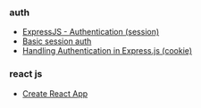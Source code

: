 ### auth
* [ExpressJS - Authentication (session)](https://www.tutorialspoint.com/expressjs/expressjs_authentication.htm)
* [Basic session auth](https://www.codexpedia.com/node-js/a-very-basic-session-auth-in-node-js-with-express-js/)
* [Handling Authentication in Express.js (cookie)](https://stackabuse.com/handling-authentication-in-express-js/)



### react js
* [Create React App](https://create-react-app.dev/docs)
